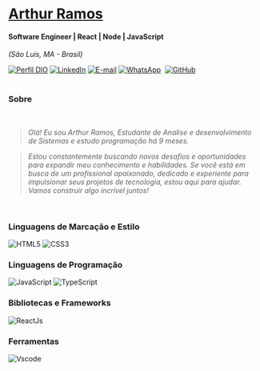 <h1> 
  <a href="https://www.linkedin.com/in/arthur-ramos-/style="color: #f00 !important; text-decoration: none; color: inherit;">
    <span>Arthur Ramos</span>
  </a>
</h1>

#### Software Engineer | React | Node | JavaScript
<i>(São Luis, MA - Brasil)</i>

[![Perfil DIO](https://img.shields.io/badge/-Meu%20Perfil%20na%20DIO-0077B5?style=for-the-badge&logo=gitbook&logoColor=white)](https://www.dio.me/users/ramosarthur03)
[![LinkedIn](https://img.shields.io/badge/linkedin-%230077B5.svg?style=for-the-badge&logo=linkedin&logoColor=white)](https://www.linkedin.com/in/arthur-ramos-/)
[![E-mail](https://img.shields.io/badge/-Email-0077B5?style=for-the-badge&logo=microsoft-outlook&logoColor=white)](mailto:ramosarthur03@gmail.com)
[![WhatsApp](https://img.shields.io/badge/WhatsApp-0077B5?style=for-the-badge&logo=whatsapp&logoColor=white)](https://wa.me/55+98+987493004)  
[![GitHub](https://img.shields.io/badge/GitHub-0077B5?style=for-the-badge&logo=github&logoColor=white)](https://github.com/ArthurRamos0 )
<br />
<br />



### Sobre
<i>
<br/>

> Olá! Eu sou Arthur Ramos, Estudante de Analise e desenvolvimento de Sistemas e estudo programação há 9 meses.

> Estou constantemente buscando novos desafios e oportunidades para expandir meu conhecimento e habilidades. Se você está em busca de um profissional apaixonado, dedicado e experiente para impulsionar seus projetos de tecnologia, estou aqui para ajudar. Vamos construir algo incrível juntos!
</i>

<br/>

### Linguagens de Marcação e Estilo
 
![HTML5](https://img.shields.io/badge/HTML5-E34F26?style=for-the-badge&logo=html5&logoColor=white)
![CSS3](https://img.shields.io/badge/CSS3-1572B6?style=for-the-badge&logo=css3&logoColor=white)

### Linguagens de Programação
![JavaScript](https://img.shields.io/badge/JavaScript-F7DF1E?style=for-the-badge&logo=javascript&logoColor=black)
![TypeScript](https://img.shields.io/badge/TypeScript-007ACC?style=for-the-badge&logo=typescript&logoColor=white)

### Bibliotecas e Frameworks
![ReactJs](https://img.shields.io/badge/React-000?style=for-the-badge&logo=react&logoColor=blue)
 
### Ferramentas
![Vscode](https://img.shields.io/badge/Vscode-007ACC?style=for-the-badge&logo=visual-studio-code&logoColor=white)




